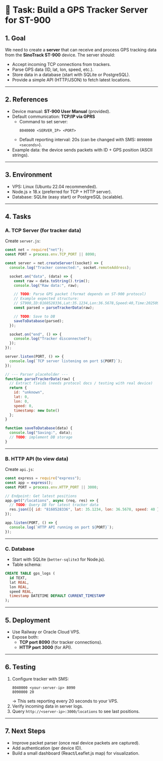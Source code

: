 
# 📌 Task: Build a GPS Tracker Server for ST-900

## 1. Goal
We need to create a **server** that can receive and process GPS tracking data from the **SinoTrack ST-900** device. The server should:  
- Accept incoming TCP connections from trackers.  
- Parse GPS data (ID, lat, lon, speed, etc.).  
- Store data in a database (start with SQLite or PostgreSQL).  
- Provide a simple API (HTTP/JSON) to fetch latest locations.  

---

## 2. References
- Device manual: **ST-900 User Manual** (provided).  
- Default communication: **TCP/IP via GPRS**  
  - Command to set server:  
    ```
    8040000 <SERVER_IP> <PORT>
    ```
  - Default reporting interval: 20s (can be changed with SMS: `8090000 <seconds>`).  
- Example data: the device sends packets with ID + GPS position (ASCII strings).  

---

## 3. Environment
- VPS: Linux (Ubuntu 22.04 recommended).  
- Node.js ≥ 18.x (preferred for TCP + HTTP server).  
- Database: SQLite (easy start) or PostgreSQL (scalable).  

---

## 4. Tasks

### A. TCP Server (for tracker data)
Create `server.js`:

```js
const net = require("net");
const PORT = process.env.TCP_PORT || 8090;

const server = net.createServer((socket) => {
  console.log("Tracker connected:", socket.remoteAddress);

  socket.on("data", (data) => {
    const raw = data.toString().trim();
    console.log("Raw data:", raw);

    // TODO: Parse GPS packet (format depends on ST-900 protocol)
    // Example expected structure:
    // ST900,ID:8160528336,Lat:35.1234,Lon:36.5678,Speed:40,Time:20250909
    const parsed = parseTrackerData(raw);

    // TODO: Save to DB
    saveToDatabase(parsed);
  });

  socket.on("end", () => {
    console.log("Tracker disconnected");
  });
});

server.listen(PORT, () => {
  console.log(`TCP server listening on port ${PORT}`);
});

// --- Parser placeholder ---
function parseTrackerData(raw) {
  // Extract fields (needs protocol docs / testing with real device)
  return {
    id: "unknown",
    lat: 0,
    lon: 0,
    speed: 0,
    timestamp: new Date()
  };
}

function saveToDatabase(data) {
  console.log("Saving:", data);
  // TODO: implement DB storage
}
```

---

### B. HTTP API (to view data)
Create `api.js`:

```js
const express = require("express");
const app = express();
const PORT = process.env.HTTP_PORT || 3000;

// Endpoint: Get latest positions
app.get("/locations", async (req, res) => {
  // TODO: Query DB for latest tracker data
  res.json([{ id: "8160528336", lat: 35.1234, lon: 36.5678, speed: 40 }]);
});

app.listen(PORT, () => {
  console.log(`HTTP API running on port ${PORT}`);
});
```

---

### C. Database
- Start with SQLite (`better-sqlite3` for Node.js).  
- Table schema:

```sql
CREATE TABLE gps_logs (
  id TEXT,
  lat REAL,
  lon REAL,
  speed REAL,
  timestamp DATETIME DEFAULT CURRENT_TIMESTAMP
);
```

---

## 5. Deployment
- Use Railway or Oracle Cloud VPS.  
- Expose both:  
  - **TCP port 8090** (for tracker connections).  
  - **HTTP port 3000** (for API).  

---

## 6. Testing
1. Configure tracker with SMS:  
   ```
   8040000 <your-server-ip> 8090
   8090000 20
   ```
   → This sets reporting every 20 seconds to your VPS.  
2. Verify incoming data in server logs.  
3. Query `http://<server-ip>:3000/locations` to see last positions.  

---

## 7. Next Steps
- Improve packet parser (once real device packets are captured).  
- Add authentication (per device ID).  
- Build a small dashboard (React/Leaflet.js map) for visualization.  
